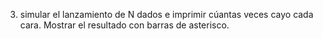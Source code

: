 3. simular el lanzamiento de N dados  e imprimir cúantas veces cayo cada cara. Mostrar el resultado con barras de asterisco.